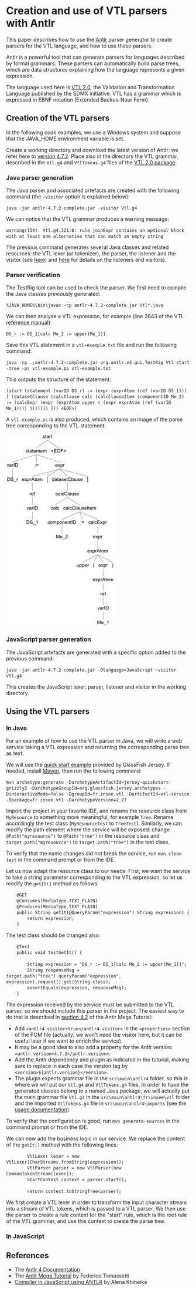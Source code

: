 # Creation and use of VTL parsers with Antlr

This paper describes how to use the [Antlr](https://www.antlr.org) parser generator to create parsers for the VTL language, and how to use these parsers.

Antlr is a powerful tool that can generate parsers for languages described by formal grammars. These parsers can automatically build parse trees, which are data structures explaining how the language represents a given expression.

The language used here is [VTL 2.0](https://sdmx.org/?page_id=5096), the Validation and Transformation Language published by the SDMX initiative. VTL has a grammar which is expressed in EBNF notation (Extended Backus-Naur Form).

## Creation of the VTL parsers

In the following code examples, we use a Windows system and suppose that the JAVA_HOME environment variable is set.

Create a working directory and download the latest version of Antlr: we refer here to [version 4.7.2](https://www.antlr.org/download/antlr-4.7.2-complete.jar). Place also in the directory the VTL grammar, described in the `Vtl.g4` and `VtlTokens.g4` files of the [VTL 2.0 package](https://sdmx.org/wp-content/uploads/VTL-2.0-package-2018.07.12.zip).

### Java parser generation

The Java parser and associated artefacts are created with the following command (the `-visitor` option is explained below):

```
java -jar antlr-4.7.2-complete.jar -visitor Vtl.g4
```

We can notice that the VTL grammar produces a warning message:

```
warning(154): Vtl.g4:321:0: rule joinExpr contains an optional block with at least one alternative that can match an empty string
```

The previous command generates several Java classes and related resources: the VTL lexer (or tokenizer), the parser, the listener and the visitor (see [here](https://github.com/antlr/antlr4/blob/master/doc/listeners.md)) and [here](https://saumitra.me/blog/antlr4-visitor-vs-listener-pattern/) for details on the listeners and visitors).

### Parser verification

The TestRig tool can be used to check the parser. We first need to compile the Java classes previously generated:

```
%JAVA_HOME%\bin\javac -cp antlr-4.7.2-complete.jar Vtl*.java
```

We can then analyse a VTL expression, for example (line 2643 of the VTL [reference manual](https://sdmx.org/wp-content/uploads/VTL-2.0-Reference-Manual-20180712-final.pdf)):

```
DS_r := DS_1[calc Me_2 := upper(Me_1)]
```

Save this VTL statement in a `vtl-example.txt` file and run the following command:

```
java -cp .;antlr-4.7.2-complete.jar org.antlr.v4.gui.TestRig Vtl start -tree -ps vtl-example.ps vtl-example.txt
```

This outputs the structure of the statement:

```
(start (statement (varID DS_r) := (expr (exprAtom (ref (varID DS_1))) [ (datasetClause (calcClause calc (calcClauseItem (componentID Me_2) := (calcExpr (expr (exprAtom upper ( (expr exprAtom (ref (varID Me_1)))) ))))))) ])) <EOF>)
```

A `vtl-example.ps` is also produced, which contains an image of the parse tree corresponding to the VTL statement:

![Parse tree](/img/vtl-example.png "Parse tree")

### JavaScript parser generation

The JavaScript artefacts are generated with a specific option added to the previous command:

```
java -jar antlr-4.7.2-complete.jar -Dlanguage=JavaScript -visitor Vtl.g4
```

This creates the JavaScript lexer, parser, listener and visitor in the working directory.

## Using the VTL parsers

### In Java

For an example of how to use the VTL parser in Java, we will write a web service taking a VTL expression and returning the corresponding parse tree as text.

We will use the [quick start example](https://jersey.github.io/documentation/latest/getting-started.html) provided by GlassFish Jersey. If needed, install [Maven](https://maven.apache.org/), then run the following command:

```
mvn archetype:generate -DarchetypeArtifactId=jersey-quickstart-grizzly2 -DarchetypeGroupId=org.glassfish.jersey.archetypes -DinteractiveMode=false -DgroupId=fr.insee.vtl -DartifactId=vtl-service -Dpackage=fr.insee.vtl -DarchetypeVersion=2.27
```

Import the project in your favorite IDE, and rename the resource class from `MyResource` to something more meaningful, for example `Tree`. Rename accordingly the test class (`MyResourceTest` to `TreeTest`). Similarly, we can modify the path element where the service will be exposed: change `@Path("myresource")` to `@Path("tree")` in the resource class and `target.path("myresource")` to `target.path("tree")` in the test class.

To verify that the name changes did not break the service, run `mvn clean test` in the command prompt or from the IDE.

Let us now adapt the resource class to our needs. First, we want the service to take a string parameter corresponding to the VTL expression, so let us modify the `getIt()` method as follows:

```
    @GET
    @Consumes(MediaType.TEXT_PLAIN)
    @Produces(MediaType.TEXT_PLAIN)
    public String getIt(@QueryParam("expression") String expression) {
        return expression;
    }
```

The test class should be changed also:

```
    @Test
    public void testGetIt() {

    	String expression = "DS_r := DS_1[calc Me_2 := upper(Me_1)]";
        String responseMsg = target.path("tree").queryParam("expression", expression).request().get(String.class);
        assertEquals(expression, responseMsg);
    }
```

The expression received by the service must be submitted to the VTL parser, so we should include this parser in the project. The easiest way to do that is described in [section 4.2](https://tomassetti.me/antlr-mega-tutorial/#java-setup) of the Antlr Mega Tutorial:

* Add `<antlr4.visitor>true</antlr4.visitor>` in the `<properties>` section of the POM file (actually; we won't need the visitor here, but it can be useful later if we want to enrich the service).
* It may be a good idea to also add a property for the Antlr version: `<antlr.version>4.7.2</antlr.version>`.
* Add the Antlr dependency and plugin as indicated in the tutorial, making sure to replace in each case the version tag by `<version>${antlr.version}</version>`.
* The plugin expects grammar file in the `src\main\antlr4` folder, so this is where we will put our `Vtl.g4` and `VtlTokens.g4` files. In order to have the generated classes belong to a named Java package, we will actually put the main grammar file `Vtl.g4` in the `src\main\antlr4\fr\insee\vtl` folder and the imported `VtlTokens.g4` file in `src\main\antlr4\imports` (see the [usage documentation](https://www.antlr.org/api/maven-plugin/latest/usage.html)).

To verify that the configuration is good, run `mvn generate-sources` in the command prompt or from the IDE.

We can now add the business logic in our service. We replace the content of the `getIt()` method with the following lines:

```
    	VtlLexer lexer = new VtlLexer(CharStreams.fromString(expression));
		VtlParser parser = new VtlParser(new CommonTokenStream(lexer));
		StartContext context = parser.start();

		return context.toStringTree(parser);
```

We first create a VTL lexer in order to transform the input character stream into a stream of VTL tokens, which is passed to a VTL parser. We then use the parser to create a rule context for the "start" rule, which is the root rule of the VTL grammar, and use this context to create the parse tree.

### In JavaScript

## References

  * The [Antlr 4 Documentation](https://github.com/antlr/antlr4/blob/master/doc/index.md)
  * The [Antlr Mega Tutorial](https://tomassetti.me/antlr-mega-tutorial/) by Federico Tomassetti
  * [Compiler in JavaScript using ANTLR](https://medium.com/dailyjs/compiler-in-javascript-using-antlr-9ec53fd2780f) by Alena Khineika
  